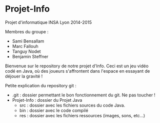 # Projet-Info
Projet d'informatique INSA Lyon 2014-2015

Membres du groupe :
* Sami Bensallam
* Marc Fallouh
* Tanguy Nodet
* Benjamin Steffner

Bienvenue sur le repository de notre projet d'Info.
Ceci est un jeu vidéo codé en Java, où des joueurs s'affrontent dans l'espace en essayant de déjouer la gravité !

Petite explication du repository git :
* .git : dossier permettant le bon fonctionnement du git. Ne pas toucher !
* Projet-Info : dossier du Projet Java
    * src : dossier avec les fichiers sources du code Java.
    * bin : dossier avec le code compilé
    * res : dossier avec les fichiers ressources (images, sons, etc...)


